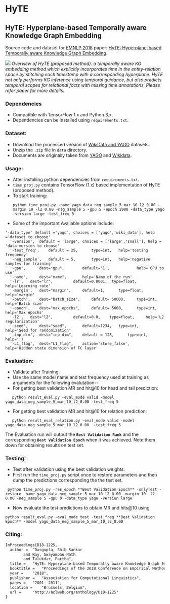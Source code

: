 # HyTE
## HyTE: Hyperplane-based Temporally aware Knowledge Graph Embedding

Source code and dataset for [EMNLP 2018](http://emnlp2018.org) paper: [HyTE: Hyperplane-based Temporally aware Knowledge Graph Embedding](http://talukdar.net/papers/emnlp2018_HyTE.pdf).

![](https://github.com/malllabiisc/HyTE/blob/master/time_proj.png)
*Overview of HyTE (proposed method). a temporally aware
KG embedding method which explicitly incorporates time in the entity-relation space by
stitching each timestamp with a corresponding hyperplane. HyTE not only performs KG
inference using temporal guidance, but also predicts temporal scopes for relational facts with missing time annotations. Please refer paper for more details.*
### Dependencies

* Compatible with TensorFlow 1.x and Python 3.x.
* Dependencies can be installed using `requirements.txt`.


### Dataset:

* Download the processed version of [WikiData and YAGO](https://drive.google.com/open?id=1S0dcMDXVZp8CFSCMojkBQI1gCva8Dm-0) datasets.
* Unzip the `.zip` file in `data` directory.
* Documents are originally taken from [YAGO](https://www.mpi-inf.mpg.de/departments/databases-and-information-systems/research/yago-naga/yago/) and [Wikidata](https://www.wikidata.org/wiki/Wikidata:Main_Page).


### Usage:

* After installing python dependencies from `requirements.txt`.
* `time_proj.py` contains TensorFlow (1.x) based implementation of HyTE (proposed method). 
* To start training:
  ```shell
  python time_proj.py -name yago_data_neg_sample_5_mar_10_l2_0.00 -margin 10 -l2 0.00 -neg_sample 5 -gpu 5 -epoch 2000 -data_type yago -version large -test_freq 5
  ```
*  Some of the important Available options include:
  ```shell
  '-data_type' default ='yago', choices = ['yago','wiki_data'], help ='dataset to choose'
	'-version',  default = 'large', choices = ['large','small'], help = 'data version to choose'
	'-test_freq', 	 default = 25,   	type=int, 	help='testing frequency'
	'-neg_sample', 	 default = 5,   	type=int, 	help='negative samples for training'
	'-gpu', 	 dest="gpu", 		default='1',			help='GPU to use'
	'-name', 	 dest="name", 		help='Name of the run'
	'-lr',	 dest="lr", 		default=0.0001,  type=float,	help='Learning rate'
	'-margin', 	 dest="margin", 	default=1,   	type=float, 	help='margin'
	'-batch', 	 dest="batch_size", 	default= 50000,   	type=int, 	help='Batch size'
	'-epoch', 	 dest="max_epochs", 	default= 5000,   	type=int, 	help='Max epochs'
	'-l2', 	 dest="l2", 		default=0.0, 	type=float, 	help='L2 regularization'
	'-seed', 	 dest="seed", 		default=1234, 	type=int, 	help='Seed for randomization'
	'-inp_dim',  dest="inp_dim", 	default = 128,   	type=int, 	help='')
	'-L1_flag',  dest="L1_flag", 	action='store_false',   	 	help='Hidden state dimension of FC layer'
   ```

### Evaluation: 
* Validate after Training. 
* Use the same model name and test frequency used at training as arguments for the following evalutation--
* For getting best validation MR and hit@10 for head and tail prediction:
 ```shell
    python result_eval.py -eval_mode valid -model yago_data_neg_sample_5_mar_10_l2_0.00 -test_freq 5
 ```
* For getting best validation MR and hit@10 for relation prediction:
```shell
   python result_eval_relation.py -eval_mode valid -model yago_data_neg_sample_5_mar_10_l2_0.00  -test_freq 5
```
The Evaluation run will output the **`Best Validation Rank`** and the corresponding **`Best Validation Epoch`** when it was achieved. Note them down for obtaining results on test set. 

### Testing:
* Test after validation using the best validation weights.
* First run the `time_proj.py` script once to restore parameters and then dump the predictions corresponding the the test set.
```shell
 python time_proj.py -res_epoch **Best Validation Epoch** -onlyTest -restore -name yago_data_neg_sample_5_mar_10_l2_0.00 -margin 10 -l2 0.00 -neg_sample 5 -gpu 0 -data_type yago -version large
```
* Now evaluate the test predictions to obtain MR and hits@10 using
```shell
python result_eval.py -eval_mode test -test_freq **Best Validation Epoch** -model yago_data_neg_sample_5_mar_10_l2_0.00
```


### Citing:

```tex
InProceedings{D18-1225,
  author = 	"Dasgupta, Shib Sankar
		and Ray, Swayambhu Nath
		and Talukdar, Partha",
  title = 	"HyTE: Hyperplane-based Temporally aware Knowledge Graph Embedding",
  booktitle = 	"Proceedings of the 2018 Conference on Empirical Methods in Natural Language Processing",
  year = 	"2018",
  publisher = 	"Association for Computational Linguistics",
  pages = 	"2001--2011",
  location = 	"Brussels, Belgium",
  url = 	"http://aclweb.org/anthology/D18-1225"
}
```
